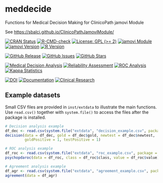 # meddecide

Functions for Medical Decision Making for ClinicoPath jamovi Module

See https://sbalci.github.io/ClinicoPathJamoviModule/

[![CRAN Status](https://www.r-pkg.org/badges/version/meddecide)](https://cran.r-project.org/package=meddecide)
[![R-CMD-check](https://github.com/sbalci/meddecide/workflows/R-CMD-check/badge.svg)](https://github.com/sbalci/meddecide/actions)
[![License: GPL (>= 2)](https://img.shields.io/badge/License-GPL%20(%3E=%202)-blue.svg)](https://www.gnu.org/licenses/gpl-2.0)
[![jamovi Module](https://img.shields.io/badge/jamovi-module-brightgreen.svg?logo=jamovi)](https://www.jamovi.org/)
[![jamovi Version](https://img.shields.io/badge/jamovi-%E2%89%A5%201.8.1-orange.svg)](https://www.jamovi.org/)
[![R Version](https://img.shields.io/badge/R-%E2%89%A5%204.1.0-blue.svg)](https://www.r-project.org/)

[![GitHub Release](https://img.shields.io/github/v/release/sbalci/meddecide)](https://github.com/sbalci/meddecide/releases)
[![GitHub Issues](https://img.shields.io/github/issues/sbalci/ClinicoPathJamoviModule)](https://github.com/sbalci/ClinicoPathJamoviModule/issues)
[![GitHub Stars](https://img.shields.io/github/stars/sbalci/meddecide?style=social)](https://github.com/sbalci/meddecide)

[![Medical Decision Analysis](https://img.shields.io/badge/Focus-Medical%20Decision%20Analysis-red.svg)](https://github.com/sbalci/meddecide)
[![Reliability Assessment](https://img.shields.io/badge/Focus-Reliability%20Assessment-green.svg)](https://github.com/sbalci/meddecide)
[![ROC Analysis](https://img.shields.io/badge/Feature-ROC%20Analysis-purple.svg)](https://github.com/sbalci/meddecide)
[![Kappa Statistics](https://img.shields.io/badge/Feature-Kappa%20Statistics-orange.svg)](https://github.com/sbalci/meddecide)

[![DOI](https://zenodo.org/badge/DOI/10.5281/zenodo.XXXXXX.svg)](https://doi.org/10.5281/zenodo.XXXXXX)
[![Documentation](https://img.shields.io/badge/docs-pkgdown-blue.svg)](https://sbalci.github.io/ClinicoPathJamoviModule/)
[![Clinical Research](https://img.shields.io/badge/Domain-Clinical%20Research-darkblue.svg)](https://github.com/sbalci/meddecide)

## Example datasets

Small CSV files are provided in `inst/extdata` to illustrate the main
functions. Use `read.csv()` together with `system.file()` to access the
files after the package is installed.

```r
# Decision analysis example
df_dec <- read.csv(system.file("extdata", "decision_example.csv", package = "meddecide"))
decision(data = df_dec, gold = df_dec$gold, newtest = df_dec$newtest,
         goldPositive = 1, testPositive = 1)

# ROC analysis example
df_roc <- read.csv(system.file("extdata", "roc_example.csv", package = "meddecide"))
psychopdaroc(data = df_roc, class = df_roc$class, value = df_roc$value)

# Agreement analysis example
df_agr <- read.csv(system.file("extdata", "agreement_example.csv", package = "meddecide"))
agreement(data = df_agr)
```
